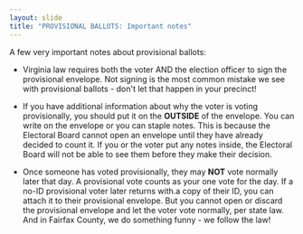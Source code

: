 ```yaml
---
layout: slide
title: "PROVISIONAL BALLOTS: Important notes"
---
```


A few very important notes about provisional ballots:

-   Virginia law requires both the voter AND the election officer to sign the provisional envelope. Not signing is the most common mistake we see with provisional ballots - don't let that happen in your precinct!

-   If you have additional information about why the voter is voting provisionally, you should put it on the **OUTSIDE** of the envelope. You can write on the envelope or you can staple notes. This is because the Electoral Board cannot open an envelope until they have already decided to count it. If you or the voter put any notes inside, the Electoral Board will not be able to see them before they make their decision.

-   Once someone has voted provisionally, they may **NOT** vote normally later that day. A provisional vote counts as your one vote for the day. If a no-ID provisional voter later returns with.a copy of their ID, you can attach it to their provisional envelope. But you cannot open or discard the provisional envelope and let the voter vote normally, per state law. And in Fairfax County, we do something funny - we follow the law!